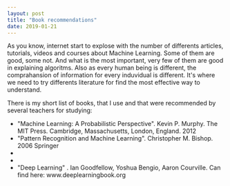 ```yaml
---
layout: post
title: "Book recommendations"
date: 2019-01-21
---
```

  As you know, internet start to explose with the number of differents articles, tutorials, videos and courses about Machine Learning. Some of them are good, some not. And what is the most important, very few of them are good in explaining algoritms. Also as every human being is different, the comprahansion of information for every induvidual is different. It's where we need to try differents literature for find the most effective way to understand.
 
  There is my short list of books, that I use and that were recommended by several teachers for studying:
  
  <ul>
  <li> "Machine Learning: A Probabilistic Perspective". Kevin P. Murphy. The MIT Press. Cambridge, Massachusetts, London, England. 2012</li>
  <li> "Pattern Recognition and Machine Learning". Christopher M. Bishop. 2006 Springer</li>
  <li></li>
  <li></li>
  <li>"Deep Learning" . Ian Goodfellow, Yoshua Bengio, Aaron Courville. Can find here: www.deeplearningbook.org </li>
  </ul>
  
   
 
 
